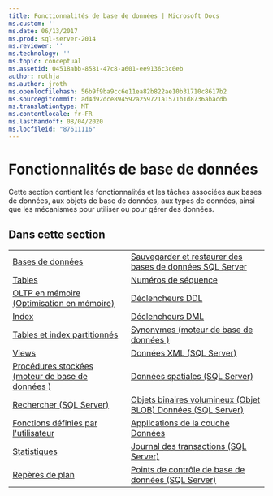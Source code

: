 ```yaml
---
title: Fonctionnalités de base de données | Microsoft Docs
ms.custom: ''
ms.date: 06/13/2017
ms.prod: sql-server-2014
ms.reviewer: ''
ms.technology: ''
ms.topic: conceptual
ms.assetid: 04518abb-8581-47c8-a601-ee9136c3c0eb
author: rothja
ms.author: jroth
ms.openlocfilehash: 56b9f9ba9cc6e11ea82b822ae10b31710c8617b2
ms.sourcegitcommit: ad4d92dce894592a259721a1571b1d8736abacdb
ms.translationtype: MT
ms.contentlocale: fr-FR
ms.lasthandoff: 08/04/2020
ms.locfileid: "87611116"
---
```

# <a name="database-features"></a>Fonctionnalités de base de données
  Cette section contient les fonctionnalités et les tâches associées aux bases de données, aux objets de base de données, aux types de données, ainsi que les mécanismes pour utiliser ou pour gérer des données.  
  
## <a name="in-this-section"></a>Dans cette section  
  
|||
|--|--|
|[Bases de données](databases/databases.md)|[Sauvegarder et restaurer des bases de données SQL Server](backup-restore/back-up-and-restore-of-sql-server-databases.md)|  
|[Tables](tables/tables.md)|[Numéros de séquence](sequence-numbers/sequence-numbers.md)|[Importation et exportation en bloc de données &#40;SQL Server&#41;](import-export/bulk-import-and-export-of-data-sql-server.md)|  
|[OLTP en mémoire &#40;Optimisation en mémoire&#41;](in-memory-oltp/in-memory-oltp-in-memory-optimization.md)|[Déclencheurs DDL](triggers/ddl-triggers.md)|[Data Compression](data-compression/data-compression.md)|  
|[Index](indexes/indexes.md)|[Déclencheurs DML](triggers/dml-triggers.md)|[Objets OLE Automation dans Transact-SQL](stored-procedures/ole-automation-objects-in-transact-sql.md)|  
|[Tables et index partitionnés](partitions/partitioned-tables-and-indexes.md)|[Synonymes &#40;moteur de base de données &#41;](synonyms/synonyms-database-engine.md)|[Notifications d’événements](service-broker/event-notifications.md)|  
|[Views](views/views.md)|[Données XML &#40;SQL Server&#41;](xml/xml-data-sql-server.md)|[Surveillance et réglage des performances](performance/monitor-and-tune-for-performance.md)|  
|[Procédures stockées &#40;moteur de base de données &#41;](stored-procedures/stored-procedures-database-engine.md)|[Données spatiales &#40;SQL Server&#41;](spatial/spatial-data-sql-server.md)||  
|[Rechercher &#40;SQL Server&#41;](../database-engine/search-sql-server.md)|[Objets binaires volumineux &#40;Objet BLOB&#41; Données &#40;SQL Server&#41;](blob/binary-large-object-blob-data-sql-server.md)||  
|[Fonctions définies par l'utilisateur](user-defined-functions/user-defined-functions.md)|[Applications de la couche Données](data-tier-applications/data-tier-applications.md)||  
|[Statistiques](statistics/statistics.md)|[Journal des transactions &#40;SQL Server&#41;](logs/the-transaction-log-sql-server.md)||  
|[Repères de plan](performance/plan-guides.md)|[Points de contrôle de base de données &#40;SQL Server&#41;](logs/database-checkpoints-sql-server.md)||  
  
  
